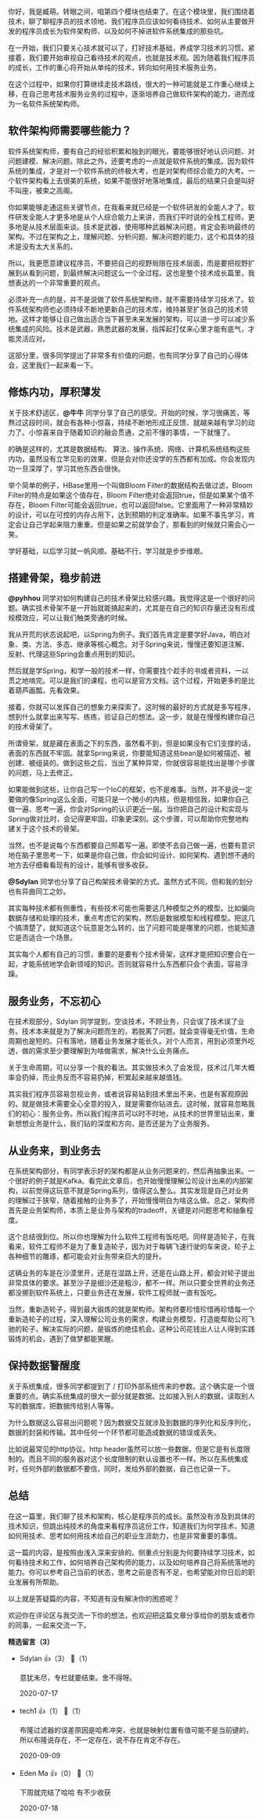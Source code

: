 你好，我是臧萌。转眼之间，咱第四个模块也结束了。在这个模块里，我们围绕着技术，聊了聊程序员的技术领地、我们程序员应该如何看待技术、如何从主要做开发的程序员成长为软件架构师、以及如何不掉进软件系统集成的那些坑。

在一开始，我们只要关心技术就可以了，打好技术基础，养成学习技术的习惯。紧接着，我们要开始审视自己看待技术的观点，也就是技术观。因为随着我们程序员的成长，工作的重心将开始从单纯的技术，转向如何用技术服务业务。

在这个过程中，如果你打算继续走技术路线，很大的一种可能就是工作重心继续上移，在自己思考技术服务业务的过程中，逐渐培养自己做软件架构的能力，进而成为一名软件系统架构师。

## 软件架构师需要哪些能力？

软件系统架构师，要有自己的经验积累和独到的眼光，要能够很好地认识问题、对问题建模、解决问题。除此之外，还要考虑的一点就是软件系统的集成。因为软件系统的集成，才是对一个软件系统的终极大考，也是对架构师综合能力的大考。一个软件架构看上去很美的系统，如果不能很好地落地集成，最后的结果只会是叫好不叫座，被束之高阁。

你如果能够走通这些关键节点，在我看来就已经是一个软件研发的全能人才了。软件研发全能人才更多地是从个人综合能力上来讲，而我们平时说的全栈工程师，更多地是从技术层面来谈。技术是武器，使用哪种武器解决问题，肯定会影响最终的架构。不过在架构之上，理解问题、分析问题、解决问题的能力，这个和具体的技术是没有太大关系的。

所以，我更愿意建议程序员，不要把自己的视野局限在技术层面，而是要把视野扩展到从看到问题，到最终解决问题这么一个全过程。这也是整个技术成长篇里，我想表达的一个非常重要的观点。

必须补充一点的是，并不是说做了软件系统架构师，就不需要持续学习技术了。软件系统架构师也必须持续不断地更新自己的技术库，维持甚至扩张自己的技术领地。这样才能够让自己做出适合当下甚至未来发展的架构，可以进一步可以减少系统集成的风险。技术是武器，熟悉武器的发展，指挥起打仗来心里才能有底气，才能灵活应对。

这部分里，很多同学提出了非常多有价值的问题，也有同学分享了自己的心得体会，这里我们一起来看一下。

## 修炼内功，厚积薄发

关于技术舒适区，**@牛牛** 同学分享了自己的感受。开始的时候，学习很痛苦，等熬过这段时间，就会有各种小惊喜，持续不断地形成正反馈、就越来越有学习的动力了。小惊喜来自于随着知识的融会贯通，之前不懂的事情，一下就懂了。

的确是这样的，尤其是数据结构、 算法、操作系统、网络、计算机系统结构这些内功，虽然没有立竿见影的效果，但是会对你还没学的东西都有加成。你会发现内功一旦深厚了，学习其他东西会很快。

举个简单的例子，HBase里用一个叫做Bloom Filter的数据结构去做过滤，Bloom Filter的特点是如果这个值存在，Bloom Filter绝对会返回true，但是如果某个值不存在，Bloom Filter可能会返回true，也可以返回false。它里面用了一种非常精妙的设计，可以在可控的内存占用下，达到预期的判定准确率。如果不事先学习，肯定会让自己学起来阻力重重。但是如果之前就学会了，那看到的时候就只需会心一笑。

学好基础，以后学习就一帆风顺。基础不行，学习就是步步维艰。

## 搭建骨架，稳步前进

**@pyhhou** 同学对如何构建自己的技术骨架比较感兴趣。我觉得这是一个很好的问题。确实技术骨架不是一开始就能搞起来的，尤其是在自己的知识存量还没有形成规模效应，可以让我们触类旁通的时候。

我从开荒的状态说起吧，以Spring为例子。我们首先肯定是要学好Java，明白对象、类、方法、多态、继承等核心概念。对于Spring来说，慢慢还要知道注解、反射、代理这些Spring会重点用到的知识。

然后就是学Spring，和学一般的技术一样，你需要找个趁手的书或者资料，一以贯之地啃完。可以是我们的课程，也可以是官方文档。这个过程，开始更多的是比着葫芦画瓢，先看效果。

接着，你就可以发挥自己的想象力来探索了。这时候的最好的方式就是多写程序，想到什么就拿出来写写、练练，验证自己的想法。这一步，就是在慢慢构建你自己的技术骨架了。

所谓骨架，就是藏在表面之下的东西，虽然看不到，但是如果没有它们支撑的话，表面的东西就不牢固。就拿Spring来说，你要能知道这些bean是如何被描述、被创建、被组装的。做到这些之后，当出了某种异常，你就很容易能找出是哪个步骤的问题，马上去修正。

如果能做到这些，让你自己写一个IoC的框架，也不是难事。当然，并不是说一定要做的像Spring这么全面，可能只是一个微小的内核，但是相信我，如果你自己做一遍、思考一遍，你会对Spring的认识更近一层。当你把自己的设计和实现与Spring做对比时，会记得更牢固，印象更深刻。这个步骤，可以帮助你完整地构建关于这个技术的骨架。

当然，也不是说每个东西都要自己照着写一遍。即使不去自己做一遍，也要有意识地在脑子里思考一下，如果是你自己做，你会如何设计、如何架构、遇到想不通的地方去仔细看看现有的设计，能够有很多收获。

**@Sdylan** 同学也分享了自己构架技术骨架的方式。虽然方式不同，但和我的划分也有异曲同工之妙。

其实每种技术都有侧重性，有些技术可能也需要这几种模型之外的模型。比如偏向数据存储和处理的技术，重点考虑它的架构，然后是数据模型和线程模型。把这几个搞清楚了，就知道这个玩意是怎么转的，出了问题可能是哪里的问题，也能知道它是否适合一个场景。

其实每个人都有自己的习惯，重要的是要有个技术骨架，这样才能把知识整合在一起，才能系统地学会新领域的知识。否则就容易什么东西都只会个表面，容易浮躁。

## 服务业务，不忘初心

在技术观部分，Sdylan 同学提到，空谈技术，不顾业务，只会误了技术误了业务。技术本来就是为了解决问题而生的，若脱离了问题。就会变得毫无价值，生命周期也是短的。只有落地，随着业务发展才能长久。对个人而言，用到必须里外吃透，做的需求至少要理解到为啥做需求，解决什么业务痛点。

关于生命周期，可以分享一个我的看法。其实做技术久了会发现，技术过几年大概率会扔掉，而业务反而不容易扔掉，积累起来越来越值钱。

其实我们程序员容易忽视业务，或者说容易钻到技术里出不来，也是有客观原因的。就是做技术需要全心全意的投入，就是需要你钻进去。这时候，就容易忽略我们的初心：服务业务。所以我们程序员可以时不时地，从技术的世界里钻出来，重新想想业务是什么，我们钻的深度和方向，是否还是为了业务服务。

## 从业务来，到业务去

在系统架构部分，有同学表示好的架构都是从业务问题来的，然后再抽象出来。一个很好的例子就是Kafka。看完此文章后，也开始慢慢理解公司设计出来的内部架构，以前觉得这玩意不就是Spring系列，值得这么整么。其实发现是自己对业务的理解过于狭窄，随着接触的业务多了，开始慢慢明白为啥这么做。总之，架构师首先是业务架构师，本质上是业务与架构的tradeoff，关键是对问题思考和抽象程度。

这个总结很到位。所以你也理解为什么软件工程师有饭吃吧。同样是造轮子，在我看来，软件工程师不是为了重复造轮子，因为对于每辆飞速行驶的车来说，轮子上各种细节的雕琢，都可能会对业务带来巨大的提升。

这辆业务的车是在沙漠里开，还是在湿路上开，还是在山路上开，都会对轮子提出非常具体的要求。甚至沙子是细沙还是粗沙，都不一样。所以只要全世界的业务还都没挪到软件系统上，只要业务还在发展，软件工程师就一直有饭吃。

当然，重新造轮子，得到最大锻炼的就是架构师。架构师要珍惜珍惜再珍惜每一个重新造轮子的过程，深入理解公司业务的需求，构建业务模型，打造能帮助公司飞驰的轮子。解决实际的问题，是锻炼的绝佳机会。这种公司花钱出人让人得到实践锻炼的机会，遇到了做梦都能笑醒。

## 保持数据警醒度

关于系统集成，很多同学都提到了 / 打印外部系统传来的参数。这个确实是一个很重要的点。确实系统集成的很大一部分就是数据。比如接入别人的数据，读取别人写的数据库，把数据传给别人等等。

为什么数据这么容易出问题呢？因为数据交互就涉及到数据的序列化和反序列化，数据的封装和传输。其中任何一个环节都可能造成数据的错误或丢失。

比如说最常见的http协议。http header虽然可以放一些数据，但是它是有长度限制的。而且不同的服务器对这个长度限制的默认设置也不一样。所以在系统集成时，任何外部的数据都不要信，同时，发给外部的数据，自己也记录一下。

## 总结

在这一篇里，我们聊了技术和架构，核心是程序员的成长。虽然没有涉及到具体的技术知识，但跳出纯技术的角度来看程序员这份工作，知道我们为何学技术、知道如何用技术、思考如何用技术给自己的职业生涯助力，也是非常重要的事情。

这一篇的内容，是按照由浅入深来安排的。侧重点分别是为何要持续学习技术，如何看待技术和工作，如何培养自己架构师的能力，以及如何培养自己将系统落地的能力。你可以参考自己当前的状态，思考之前是否有不足，也希望能对你日后的职业发展有所帮助。

以上就是答疑篇的内容，不知道有没有解决你的困惑呢？

欢迎你在评论区与我交流一下你的想法，也欢迎把这篇文章分享给你的朋友或者你的同事，一起来交流一下。
<div><strong>精选留言（3）</strong></div><ul>
<li><span>Sdylan</span> 👍（3） 💬（1）<p>意犹未尽，专栏就要结束。舍不得呀。</p>2020-07-17</li><br/><li><span>tech1</span> 👍（1） 💬（1）<p>布隆过滤器的误差原因是哈希冲突，也就是映射位置有值可能不是当前键的，所以布隆说存在，不一定存在，说不存在肯定不存在。</p>2020-09-09</li><br/><li><span>Eden Ma</span> 👍（0） 💬（1）<p>下周就完结了哈哈 有不少收获 </p>2020-07-18</li><br/>
</ul>